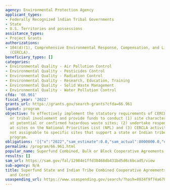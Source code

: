 ```yaml
---
agency: Environmental Protection Agency
applicant_types:
- Federally Recognized lndian Tribal Governments
- State
- U.S. Territories and possessions
assistance_types:
- Project Grants
authorizations:
- 104(d)(1), Comprehensive Environmental Response, Compensation, and Liability Act
  (CERCLA).
beneficiary_types: []
categories:
- Environmental Quality - Air Pollution Control
- Environmental Quality - Pesticides Control
- Environmental Quality - Radiation Control
- Environmental Quality - Research, Education, Training
- Environmental Quality - Solid Waste Management
- Environmental Quality - Water Pollution Control
cfda: '66.961'
fiscal_year: '2022'
grants_url: https://grants.gov/search-grants?cfda=66.961
layout: program
objective: To effectively implement the statutory requirements of CERCLA for state
  or tribal involvement and provide funds to conduct (1) site characterization activities
  at potential or confirmed hazardous waste sites; (2) undertake response planning
  at sites on the National Priorities List (NPL) and (3) CERCLA activities which are
  not assignable to specific sites that support a state or Indian tribe's Superfund
  program.
obligations: '[{"x":"2022","sam_estimate":0.0,"sam_actual":8000000.0,"usa_spending_actual":7998930.0},{"x":"2023","sam_estimate":8000000.0,"sam_actual":0.0,"usa_spending_actual":6781930.0},{"x":"2024","sam_estimate":0.0,"sam_actual":0.0,"usa_spending_actual":0.0}]'
permalink: /program/66.961.html
popular_name: Superfund Combined, Bulk or Block Cooperative Agreements
results: []
sam_url: https://sam.gov/fal/12984e1ffd38468db431bd5d6c6bcad5/view
sub-agency: N/A
title: Superfund State and Indian Tribe Combined Cooperative Agreements (Site-Specfic
  and Core)
usaspending_url: https://www.usaspending.gov/search/?hash=8034f9f74a6783015c8e13c1fa1ed484
---
```


